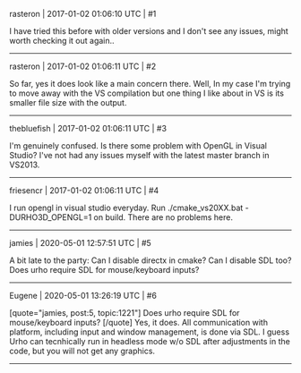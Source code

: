 rasteron | 2017-01-02 01:06:10 UTC | #1

I have tried this before with older versions and I don't see any issues, might worth checking it out again..

-------------------------

rasteron | 2017-01-02 01:06:11 UTC | #2

So far, yes it does look like a main concern there. Well, In my case I'm trying to move away with the VS compilation but one thing I like about in VS is its smaller file size with the output.

-------------------------

thebluefish | 2017-01-02 01:06:11 UTC | #3

I'm genuinely confused. Is there some problem with OpenGL in Visual Studio? I've not had any issues myself with the latest master branch in VS2013.

-------------------------

friesencr | 2017-01-02 01:06:11 UTC | #4

I run opengl in visual studio everyday.  Run ./cmake_vs20XX.bat -DURHO3D_OPENGL=1 on build.  There are no problems here.

-------------------------

jamies | 2020-05-01 12:57:51 UTC | #5

A bit late to the party: Can I disable directx in cmake? Can I disable SDL too? Does urho require SDL for mouse/keyboard inputs?

-------------------------

Eugene | 2020-05-01 13:26:19 UTC | #6

[quote="jamies, post:5, topic:1221"]
Does urho require SDL for mouse/keyboard inputs?
[/quote]
Yes, it does.
All communication with platform, including input and window management, is done via SDL.
I guess Urho can tecnhically run in headless mode w/o SDL after adjustments in the code, but you will not get any graphics.

-------------------------

